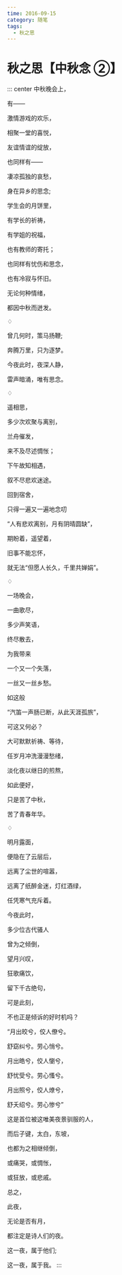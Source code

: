 ```yaml
---
time: 2016-09-15
category: 随笔
tags:
  - 秋之思
---
```


# 秋之思【中秋念 ②】

::: center
中秋晚会上，

有——

激情游戏的欢乐，

相聚一堂的喜悦，

友谊情谊的绽放，

也同样有——

凄凉孤独的哀愁，

身在异乡的思念;

学生会的月饼里，

有学长的祈祷，

有学姐的祝福，

也有教师的寄托；

也同样有忧伤和思念，

也有冷寂与怀旧。

无论何种情绪，

都因中秋而迸发。

♢

曾几何时，策马扬鞭;

奔腾万里，只为逐梦。

今夜此时，夜深人静，

雷声暗涌，唯有思念。

♢

遥相思，

多少次欢聚与离别，

兰舟催发，

来不及尽述惆怅；

下午故知相遇，

叙不尽悲欢迷途。

回到宿舍，

只得一遍又一遍地念叨

“人有悲欢离别，月有阴晴圆缺”，

期盼着，遥望着，

旧事不能忘怀，

就无法“但愿人长久，千里共婵娟”。

♢

一场晚会，

一曲歌尽，

多少声笑语，

终尽散去，

为我带来

一个又一个失落，

一丝又一丝乡愁。

如这般

“汽笛一声肠已断，从此天涯孤旅”，

可这又何必？

大可默默祈祷、等待，

任岁月冲洗漫漫愁绪，

淡化夜以继日的煎熬，

如此便好，

只是苦了中秋，

苦了青春年华。

♢

明月露面，

便隐在了云层后，

远离了尘世的喧嚣，

远离了纸醉金迷，灯红酒绿，

任凭寒气充斥着。

今夜此时，

多少位古代骚人

曾为之倾倒，

望月兴叹，

狂歌痛饮，

留下千古绝句，

可是此刻，

不也正是倾诉的好时机吗？

“月出皎兮，佼人僚兮。

舒窈纠兮。劳心悄兮。

月出皓兮，佼人懰兮，

舒忧受兮。劳心慅兮。

月出照兮，佼人燎兮，

舒夭绍兮。劳心惨兮”

这是首位被这唯美夜景驯服的人，

而后子键，太白，东坡，

也都为之相继倾倒，

或痛哭，或惆怅，

或狂放，或悲戚。

总之，

此夜，

无论是否有月，

都注定是诗人们的夜。

这一夜，属于他们;

这一夜，属于我。
:::
